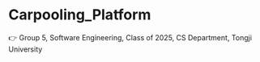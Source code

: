 # Carpooling_Platform
👉 Group 5, Software Engineering, Class of 2025, CS Department, Tongji University
